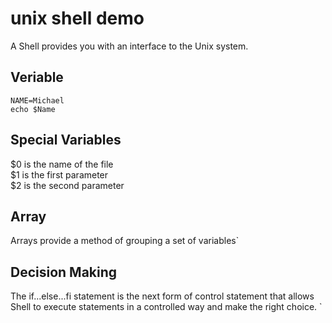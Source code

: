 # unix shell demo
A Shell provides you with an interface to the Unix system.

## Veriable
`NAME=Michael`\
`echo $Name`

## Special Variables
$0 is the name of the file\
$1 is the first parameter\
$2 is the second parameter

## Array
Arrays provide a method of grouping a set of variables`

## Decision Making
The if...else...fi statement is the next form of control statement that allows Shell to execute statements in a controlled way and make the right choice.
`
